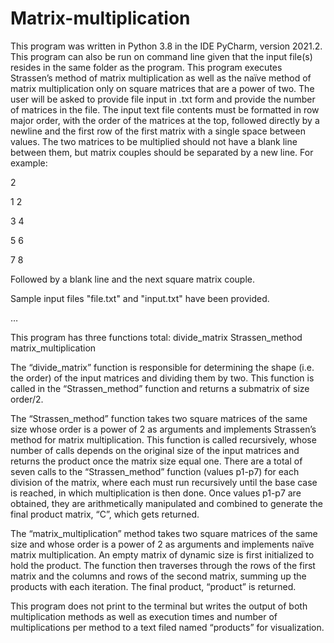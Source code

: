 # Matrix-multiplication
This program was written in Python 3.8 in the IDE PyCharm, version 2021.2. This program can also be run on command line given that the input file(s) resides in the same folder as the program. 
This program executes Strassen’s method of matrix multiplication as well as the naïve method of matrix multiplication only on square matrices that are a power of two. The user will be asked to provide file input in .txt form and provide the number of matrices in the file. The input text file contents must be formatted in row major order, with the order of the matrices at the top, followed directly by a newline and the first row of the first matrix with a single space between values. The two matrices to be multiplied should not have a blank line between them, but matrix couples should be separated by a new line. For example: 

2 

1 2

3 4

5 6

7 8

Followed by a blank line and the next square matrix couple.

Sample input files "file.txt" and "input.txt" have been provided.


…

This program has three functions total: 
divide_matrix
Strassen_method
matrix_multiplication

The “divide_matrix” function is responsible for determining the shape (i.e. the order) of the input matrices and dividing them by two. This function is called in the “Strassen_method” function and returns a submatrix of size order/2. 

The “Strassen_method” function takes two square matrices of the same size whose order is a power of 2 as arguments and implements Strassen’s method for matrix multiplication. This function is called recursively, whose number of calls depends on the original size of the input matrices and returns the product once the matrix size equal one. There are a total of seven calls to the “Strassen_method” function (values p1-p7) for each division of the matrix, where each must run recursively until the base case is reached, in which multiplication is then done. Once values p1-p7 are obtained, they are arithmetically manipulated and combined to generate the final product matrix, “C”, which gets returned.

The “matrix_multiplication” method takes two square matrices of the same size and whose order is a power of 2 as arguments and implements naïve matrix multiplication. An empty matrix of dynamic size is first initialized to hold the product. The function then traverses through the rows of the first matrix and the columns and rows of the second matrix, summing up the products with each iteration. The final product, “product” is returned.

This program does not print to the terminal but writes the output of both multiplication methods as well as execution times and number of multiplications per method to a text filed named “products” for visualization. 
